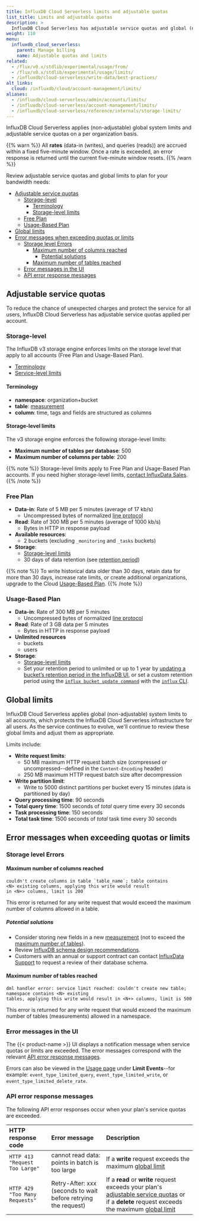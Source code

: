 ```yaml
---
title: InfluxDB Cloud Serverless limits and adjustable quotas
list_title: Limits and adjustable quotas
description: >
  InfluxDB Cloud Serverless has adjustable service quotas and global (non-adjustable) system limits.
weight: 110
menu:
  influxdb_cloud_serverless:
    parent: Manage billing
    name: Adjustable quotas and limits
related:
  - /flux/v0.x/stdlib/experimental/usage/from/
  - /flux/v0.x/stdlib/experimental/usage/limits/
  - /influxdb/cloud-serverless/write-data/best-practices/
alt_links:
  cloud: /influxdb/cloud/account-management/limits/
aliases:
  - /influxdb/cloud-serverless/admin/accounts/limits/
  - /influxdb/cloud-serverless/account-management/limits/
  - /influxdb/cloud-serverless/reference/internals/storage-limits/
---
```


InfluxDB Cloud Serverless applies (non-adjustable) global system limits and
adjustable service quotas on a per organization basis.

{{% warn %}}
All __rates__ (data-in (writes), and queries (reads)) are accrued within a fixed five-minute window.
Once a rate is exceeded, an error response is returned until the current five-minute window resets.
{{% /warn %}}

Review adjustable service quotas and global limits to plan for your bandwidth needs:

<!-- TOC -->

- [Adjustable service quotas](#adjustable-service-quotas)
  - [Storage-level](#storage-level)
    - [Terminology](#terminology)
    - [Storage-level limits](#storage-level-limits)
  - [Free Plan](#free-plan)
  - [Usage-Based Plan](#usage-based-plan)
- [Global limits](#global-limits)
- [Error messages when exceeding quotas or limits](#error-messages-when-exceeding-quotas-or-limits)
  - [Storage level Errors](#storage-level-errors)
    - [Maximum number of columns reached](#maximum-number-of-columns-reached)
      - [Potential solutions](#potential-solutions)
    - [Maximum number of tables reached](#maximum-number-of-tables-reached)
  - [Error messages in the UI](#error-messages-in-the-ui)
  - [API error response messages](#api-error-response-messages)

<!-- /TOC -->
## Adjustable service quotas

To reduce the chance of unexpected charges and protect the service for all users,
InfluxDB Cloud Serverless has adjustable service quotas applied per account.

### Storage-level

The InfluxDB v3 storage engine enforces limits on the storage level that apply
to all accounts (Free Plan and Usage-Based Plan).

- [Terminology](#terminology)
- [Service-level limits](#limits)

#### Terminology

- **namespace**: organization+bucket
- **table**: [measurement](/influxdb/cloud-serverless/reference/glossary/#measurement)
- **column**: time, tags and fields are structured as columns

#### Storage-level limits

The v3 storage engine enforces the following storage-level limits:

- **Maximum number of tables per database**: 500
- **Maximum number of columns per table**: 200

{{% note %}}
Storage-level limits apply to Free Plan and Usage-Based Plan accounts.
If you need higher storage-level limits, [contact InfluxData Sales](https://www.influxdata.com/contact-sales/).
{{% /note %}}

### Free Plan

- **Data-in**: Rate of 5 MB per 5 minutes (average of 17 kb/s)
  - Uncompressed bytes of normalized [line protocol](/influxdb/cloud-serverless/reference/syntax/line-protocol/)
- **Read**: Rate of 300 MB per 5 minutes (average of 1000 kb/s)
  - Bytes in HTTP in response payload
- **Available resources**:
  - 2 buckets (excluding `_monitoring` and `_tasks` buckets)
- **Storage**:
  - [Storage-level limits](#storage-level-limits)
  - 30 days of data retention (see [retention period](/influxdb/cloud-serverless/reference/glossary/#retention-period))

{{% note %}}
To write historical data older than 30 days, retain data for more than 30 days, increase rate limits, or create additional organizations, upgrade to the Cloud [Usage-Based Plan](/influxdb/cloud-serverless/admin/billing/pricing-plans/#usage-based-plan).
{{% /note %}}

### Usage-Based Plan

- **Data-in**: Rate of 300 MB per 5 minutes
  - Uncompressed bytes of normalized [line protocol](/influxdb/cloud-serverless/reference/syntax/line-protocol/)
- **Read**: Rate of 3 GB data per 5 minutes
  - Bytes in HTTP in response payload
- **Unlimited resources**
  - buckets
  - users
- **Storage**:
  - [Storage-level limits](#storage-level-limits)
  - Set your retention period to unlimited or up to 1 year by
  [updating a bucket’s retention period in the InfluxDB UI](/influxdb/cloud-serverless/admin/buckets/update-bucket/#update-a-buckets-retention-period-in-the-influxdb-ui),
  or set a custom retention period using the [`influx bucket update command`](/influxdb/cloud-serverless/reference/cli/influx/bucket/update/)
  with the [`influx` CLI](/influxdb/cloud-serverless/reference/cli/influx/).

## Global limits

InfluxDB Cloud Serverless applies global (non-adjustable) system limits to all accounts,
which protects the InfluxDB Cloud Serverless infrastructure for all users.
As the service continues to evolve, we'll continue to review these global limits
and adjust them as appropriate.

Limits include:

- **Write request limits**:
  - 50 MB maximum HTTP request batch size (compressed or uncompressed--defined in the `Content-Encoding` header)
  - 250 MB maximum HTTP request batch size after decompression
- **Write partition limit**:
  - Write to 5000 distinct partitions per bucket every 15 minutes
    (data is partitioned by day)
- **Query processing time**: 90 seconds
- **Total query time**: 1500 seconds of _total_ query time every 30 seconds
- **Task processing time**: 150 seconds
- **Total task time**: 1500 seconds of _total_ task time every 30 seconds
<!-- - **Delete request limit**: Rate of 300 every 5 minutes -->
<!--   
    {{% note %}}
**Tip:**
Combine delete predicate expressions (if possible) into a single request. InfluxDB limits delete requests by number of requests (not points per request).
    {{% /note %}} -->

## Error messages when exceeding quotas or limits

### Storage level Errors

#### Maximum number of columns reached

```
couldn't create columns in table `table_name`; table contains
<N> existing columns, applying this write would result
in <N+> columns, limit is 200
```

This error is returned for any write request that would exceed the maximum
number of columns allowed in a table.

##### Potential solutions

- Consider storing new fields in a new [measurement](/influxdb/cloud-serverless/reference/glossary/#measurement) (not to exceed the [maximum number of tables](#maximum-number-of-tables-reached)).
- Review [InfluxDB schema design recommendations](/influxdb/cloud-serverless/write-data/best-practices/schema-design/).
- Customers with an annual or support contract can contact [InfluxData Support](https://support.influxdata.com) to request a review of their database schema.

#### Maximum number of tables reached

```
dml handler error: service limit reached: couldn't create new table; namespace contains <N> existing
tables, applying this write would result in <N+> columns, limit is 500
```

This error is returned for any write request that would exceed the maximum
number of tables (measurements) allowed in a namespace.

### Error messages in the UI

The {{< product-name >}} UI displays a notification message when service quotas or limits are exceeded.
The error messages correspond with the relevant [API error response messages](#api-error-response-messages).

Errors can also be viewed in the [Usage page](/influxdb/cloud-serverless/admin/billing/data-usage/)
under **Limit Events**--for example: `event_type_limited_query`, `event_type_limited_write`,
or `event_type_limited_delete_rate`.

### API error response messages

The following API error responses occur when your plan's service quotas are exceeded.

| HTTP response code              | Error message                               | Description  |
| :-----------------------------  | :-----------------------------------------  | :----------- |
| `HTTP 413 "Request Too Large"`  | cannot read data: points in batch is too large | If a **write** request exceeds the maximum [global limit](#global-limits) |  
| `HTTP 429 "Too Many Requests"`  | Retry-After: xxx (seconds to wait before retrying the request) | If a **read** or **write** request exceeds your plan's [adjustable service quotas](#adjustable-service-quotas) or if a **delete** request exceeds the maximum [global limit](#global-limits) |
